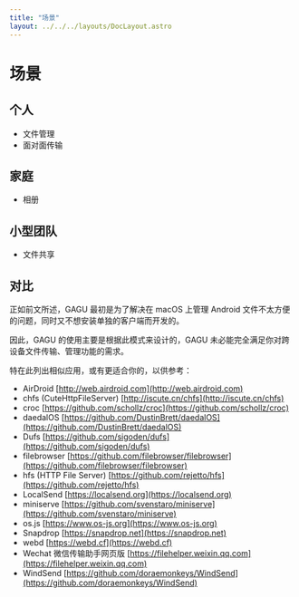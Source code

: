 ```yaml
---
title: "场景"
layout: ../../../layouts/DocLayout.astro
---
```


# 场景

## 个人

- 文件管理
- 面对面传输

## 家庭

- 相册

## 小型团队

- 文件共享

## 对比

正如前文所述，GAGU 最初是为了解决在 macOS 上管理 Android 文件不太方便的问题，同时又不想安装单独的客户端而开发的。

因此，GAGU 的使用主要是根据此模式来设计的，GAGU 未必能完全满足你对跨设备文件传输、管理功能的需求。

特在此列出相似应用，或有更适合你的，以供参考：

- AirDroid [http://web.airdroid.com](http://web.airdroid.com)
- chfs (CuteHttpFileServer) [http://iscute.cn/chfs](http://iscute.cn/chfs)
- croc [https://github.com/schollz/croc](https://github.com/schollz/croc)
- daedalOS [https://github.com/DustinBrett/daedalOS](https://github.com/DustinBrett/daedalOS)
- Dufs [https://github.com/sigoden/dufs](https://github.com/sigoden/dufs)
- filebrowser [https://github.com/filebrowser/filebrowser](https://github.com/filebrowser/filebrowser)
- hfs (HTTP File Server) [https://github.com/rejetto/hfs](https://github.com/rejetto/hfs)
- LocalSend [https://localsend.org](https://localsend.org)
- miniserve [https://github.com/svenstaro/miniserve](https://github.com/svenstaro/miniserve)
- os.js [https://www.os-js.org](https://www.os-js.org)
- Snapdrop [https://snapdrop.net](https://snapdrop.net)
- webd [https://webd.cf](https://webd.cf)
- Wechat 微信传输助手网页版 [https://filehelper.weixin.qq.com](https://filehelper.weixin.qq.com)
- WindSend [https://github.com/doraemonkeys/WindSend](https://github.com/doraemonkeys/WindSend)
